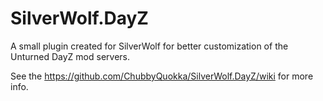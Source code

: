 # SilverWolf.DayZ
A small plugin created for SilverWolf for better customization of the Unturned DayZ mod servers.

See the https://github.com/ChubbyQuokka/SilverWolf.DayZ/wiki for more info.
